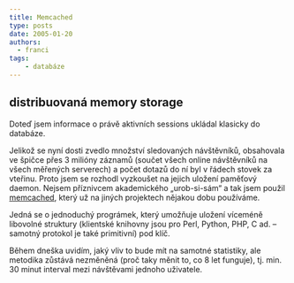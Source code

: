 ```yaml
---
title: Memcached
type: posts
date: 2005-01-20
authors:
  - franci
tags:
    - databáze
---
```

## distribuovaná memory storage
Doteď jsem informace o právě aktivních sessions ukládal klasicky do databáze.

Jelikož se nyní dosti zvedlo množství sledovaných návštěvníků, obsahovala ve špičce přes 3 milióny záznamů (součet všech online návštěvníků na všech měřených serverech) a počet dotazů do ní byl v řádech stovek za vteřinu. Proto jsem se rozhodl vyzkoušet na jejich uložení paměťový daemon. Nejsem příznivcem akademického „urob-si-sám“ a tak jsem použil [memcached](http://www.danga.com/memcached/), který už na jiných projektech nějakou dobu používáme.

Jedná se o jednoduchý prográmek, který umožňuje uložení víceméně libovolné struktury (klientské knihovny jsou pro Perl, Python, PHP, C ad. – samotný protokol je také primitivní) pod klíč.

Během dneška uvidím, jaký vliv to bude mít na samotné statistiky, ale metodika zůstává nezměněná (proč taky měnit to, co 8 let funguje), tj. min. 30 minut interval mezi návštěvami jednoho uživatele.